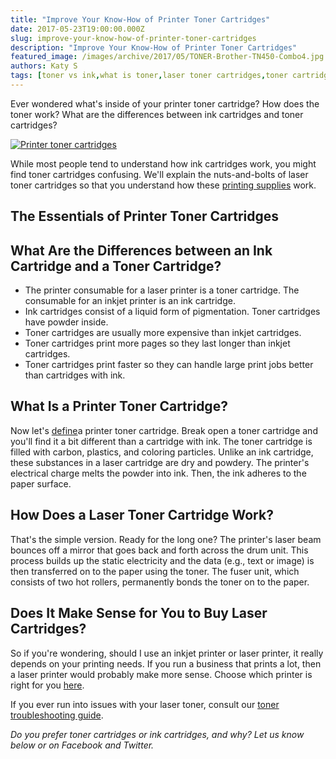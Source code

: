 ```yaml
---
title: "Improve Your Know-How of Printer Toner Cartridges"
date: 2017-05-23T19:00:00.000Z
slug: improve-your-know-how-of-printer-toner-cartridges
description: "Improve Your Know-How of Printer Toner Cartridges"
featured_image: /images/archive/2017/05/TONER-Brother-TN450-Combo4.jpg
authors: Katy S
tags: [toner vs ink,what is toner,laser toner cartridges,toner cartridge,laser printer]
---
```


Ever wondered what's inside of your printer toner cartridge? How does the toner work? What are the differences between ink cartridges and toner cartridges?

[![Printer toner cartridges](/blog/images/TONER-Brother-TN450-Combo4.jpg "Brother laser toner")](/blog/images/TONER-Brother-TN450-Combo4.jpg)

  
While most people tend to understand how ink cartridges work, you might find toner cartridges confusing. We'll explain the nuts-and-bolts of laser toner cartridges so that you understand how these [printing supplies](https://www.compandsave.com) work.

## The Essentials of Printer Toner Cartridges 

## What Are the Differences between an Ink Cartridge and a Toner Cartridge?

* The printer consumable for a laser printer is a toner cartridge. The consumable for an inkjet printer is an ink cartridge.
* Ink cartridges consist of a liquid form of pigmentation. Toner cartridges have powder inside.
* Toner cartridges are usually more expensive than inkjet cartridges.
* Toner cartridges print more pages so they last longer than inkjet cartridges.
* Toner cartridges print faster so they can handle large print jobs better than cartridges with ink.

## What Is a Printer Toner Cartridge?

Now let's [define](https://blog.compandsave.com/2013/08/what-exactly-is-toner.html)a printer toner cartridge. Break open a toner cartridge and you'll find it a bit different than a cartridge with ink. The toner cartridge is filled with carbon, plastics, and coloring particles. Unlike an ink cartridge, these substances in a laser cartridge are dry and powdery. The printer's electrical charge melts the powder into ink. Then, the ink adheres to the paper surface.

## How Does a Laser Toner Cartridge Work?

That's the simple version. Ready for the long one? The printer's laser beam bounces off a mirror that goes back and forth across the drum unit. This process builds up the static electricity and the data (e.g., text or image) is then transferred on to the paper using the toner. The fuser unit, which consists of two hot rollers, permanently bonds the toner on to the paper.

## Does It Make Sense for You to Buy Laser Cartridges?

So if you're wondering, should I use an inkjet printer or laser printer, it really depends on your printing needs. If you run a business that prints a lot, then a laser printer would probably make more sense. Choose which printer is right for you [here](https://blog.compandsave.com/2016/03/laser-vs-inkjet-which-type-of-printer.html).

If you ever run into issues with your laser toner, consult our [toner troubleshooting guide](https://www.compandsave.com/troubleshooting-remanufactured-ink-toner#tonerCartridge).

_Do you prefer toner cartridges or ink cartridges, and why? Let us know below or on Facebook and Twitter._ 